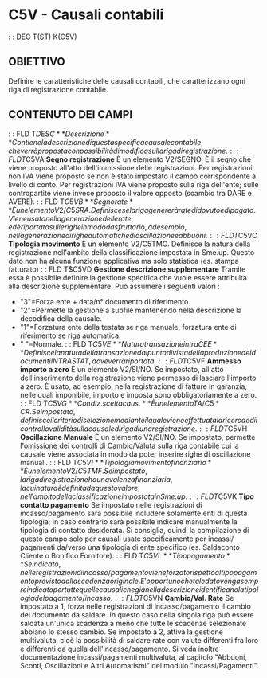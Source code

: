 # C5V - Causali contabili
 :  : DEC T(ST) K(C5V)
## OBIETTIVO
Definire le caratteristiche delle causali contabili, che caratterizzano ogni riga di registrazione contabile.
## CONTENUTO DEI CAMPI
 :  : FLD T$DESC **Descrizione**
Contiene la descrizione di questa specifica causale contabile, che verrà proposta con possibilità di modifica sulla riga di registrazione.
 :  : FLD T$C5VA **Segno registrazione**
È un elemento V2/SEGNO. È il segno che viene proposto all'atto dell'immissione delle registrazioni.
Per registrazioni non IVA viene proposto se non è stato impostato il campo corrispondente a livello di conto.
Per registrazioni IVA viene proposto sulla riga dell'ente; sulle contropartite viene invece proposto il valore opposto (scambio tra DARE e AVERE).
 :  : FLD T$C5VB **Segno rate**
È un elemento V2/C5SRA. Definisce se la riga genererà rate di dovuto e di pagato. Viene usato nella generazione delle rate, ed è riportato sulle righe in modo da sfruttarlo, ad esempio, nella generazione di righe automatiche di oscillazione e abbuoni.
 :  : FLD T$C5VC **Tipologia movimento**
È un elemento V2/C5TMO. Definisce la natura della registrazione nell'ambito della classificazione impostata in Sme.up.
Questo dato non ha alcuna funzione applicativa ma solo statistica (es. stampa fatturato)
 :  : FLD T$C5VD **Gestione descrizione supplementare**
Tramite essa è possibile definire la gestione specifica che vuole essere attribuita alla descrizione supplementare.
Può assumere i seguenti valori : 
- "3"=Forza ente + data/n° documento di riferimento
- "2"=Permette la gestione a subfile mantenendo nella descrizione la decodifica della causale.
- "1"=Forzatura ente della testata se riga manuale, forzatura ente di riferimento se riga automatica.
- " "=Normale.
 :  : FLD T$C5VE **Natura transazione intra CEE**
Definisce la natura della transazione dal punto di vista della produzione dei documenti INTRASTAT, dove verrà riportata.
 :  : FLD T$C5VF **Ammesso importo a zero**
È un elemento V2/SI/NO. Se impostato, all'atto dell'inserimento della registrazione viene permesso di lasciare l'importo a zero.
È usato, ad esempio, nella registrazione di fatture in garanzia, nelle quali imponibile, importo e imposta sono obbligatoriamente a zero.
 :  : FLD T$C5VG **Condiz. scelta caus.**
È un elemento TA/C5*CR. Se impostato, definisce il criterio di selezione mediante il quale viene effettuata la ricerca ed il controllo validità sulla causale di riga di una registrazione.
 :  : FLD T$C5VH **Oscillazione Manuale**
È un elemento V2/SI/NO. Se impostato, permette l'omissione dei controlli di Cambio/Valuta sulla riga contabile cui la causale viene associata in modo da poter inserire righe di oscillazione manuali.
 :  : FLD T$C5VI **Tipologia movimento finanziario**
È un elemento V2/C5TMF. Se impostato, la riga di registrazione ha una valenza finanziaria, la cui natura è definita da questo valore, nell'ambito della classificazione impostata in Sme.up.
 :  : FLD T$C5VK **Tipo contatto pagamento**
Se impostato nelle registrazioni di incasso/pagamento sarà possibile includere solamente enti di questa tipologia; in caso contrario sarà possibile indicare manualmente la tipologia di contatto desiderata. Si consiglia, quindi la compilazione di questo campo solo per
causali usate specificamente per incassi/ pagamenti da/verso una tipologia di ente specifico (es. Saldaconto Cliente o Bonifico Fornitore).
 :  : FLD T$C5VL **Tipo pagamento**
Se indicato, nelle registrazioni di incasso/pagamento viene forzato rispetto al tipo pagamento previsto dalla scadenza originale.
E' opportuno che tale dato venga sempre indicato per tutte quelle causali che già nella descrizione identificano la tipologia del pagamento/incasso.
 :  : FLD T$C5VN **Cambio/Val. Rate**
Se impostato a 1, forza nelle registrazioni di incasso/pagamento il cambio
del documento da saldare. In questo caso nella singola riga può essere saldata un'unica scadenza a meno
che tutte le scadenze selezionate abbiano lo stesso cambio.
Se impostato a 2, attiva la gestione multivaluta, cioè la possibilità di saldare rate con valute differenti fra loro e differenti da quella dell'incasso/pagamento.
Si veda inoltre documentazione incassi/pagamenti multivaluta, al capitolo "Abbuoni, Sconti, Oscillazioni e Altri Automatismi" del modulo "Incassi/Pagamenti".
